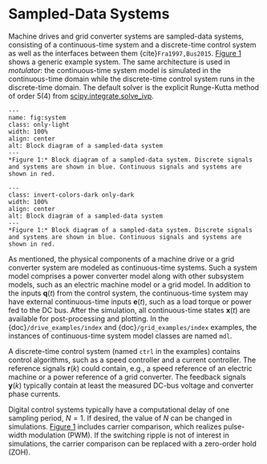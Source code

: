 # Sampled-Data Systems

Machine drives and grid converter systems are sampled-data systems, consisting of a continuous-time system and a discrete-time control system as well as the interfaces between them {cite}`Fra1997,Bus2015`. [Figure 1](fig:system) shows a generic example system. The same architecture is used in *motulator*: the continuous-time system model is simulated in the continuous-time domain while the discrete-time control system runs in the discrete-time domain. The default solver is the explicit Runge-Kutta method of order 5(4) from [scipy.integrate.solve_ivp](https://docs.scipy.org/doc/scipy/reference/generated/scipy.integrate.solve_ivp.html).

```{figure} ../figs/system.svg
---
name: fig:system
class: only-light
width: 100%
align: center
alt: Block diagram of a sampled-data system
---
*Figure 1:* Block diagram of a sampled-data system. Discrete signals and systems are shown in blue. Continuous signals and systems are shown in red.
```

```{figure} ../figs/system.svg
---
class: invert-colors-dark only-dark
width: 100%
align: center
alt: Block diagram of a sampled-data system
---
*Figure 1:* Block diagram of a sampled-data system. Discrete signals and systems are shown in blue. Continuous signals and systems are shown in red.
```

As mentioned, the physical components of a machine drive or a grid converter system are modeled as continuous-time systems. Such a system model comprises a power converter model along with other subsystem models, such as an electric machine model or a grid model. In addition to the inputs $\mathbf{q}(t)$ from the control system, the continuous-time system may have external continuous-time inputs $\mathbf{e}(t)$, such as a load torque or power fed to the DC bus. After the simulation, all continuous-time states $\mathbf{x}(t)$ are available for post-processing and plotting. In the {doc}`/drive_examples/index` and {doc}`/grid_examples/index` examples, the instances of continuous-time system model classes are named `mdl`.

A discrete-time control system (named `ctrl` in the examples) contains control algorithms, such as a speed controller and a current controller. The reference signals $\mathbf{r}(k)$ could contain, e.g., a speed reference of an electric machine or a power reference of a grid converter. The feedback signals $\mathbf{y}(k)$ typically contain at least the measured DC-bus voltage and converter phase currents.

Digital control systems typically have a computational delay of one sampling period, $N=1$. If desired, the value of $N$ can be changed in simulations. [Figure 1](fig:system) includes carrier comparison, which realizes pulse-width modulation (PWM). If the switching ripple is not of interest in simulations, the carrier comparison can be replaced with a zero-order hold (ZOH).
